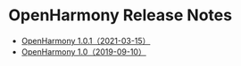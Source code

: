 # OpenHarmony Release Notes

-   [OpenHarmony 1.0.1（2021-03-15）](OpenHarmony-1-0-1.md)
-   [OpenHarmony 1.0（2019-09-10）](OpenHarmony-1-0.md)

